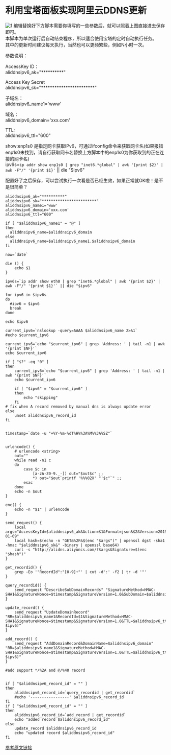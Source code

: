 # 利用宝塔面板实现阿里云DDNS更新

![1](https://user-images.githubusercontent.com/73426989/122664468-250fda80-d1d4-11eb-9b46-e882e16f0c2e.jpg)
编辑替换好下方脚本需要你填写的一些参数后，就可以照着上图直接进去保存即可。        
本脚本为单次运行后自动结束程序，所以适合使用宝塔的定时自动执行任务。       
其中的更新时间建议每天执行，当然也可以更频繁些，例如N小时一次。

参数说明：

AccessKey ID：          
aliddnsipv6_ak="**********"          

Access Key Secret         
aliddnsipv6_sk="************************"              

子域名：           
aliddnsipv6_name1='www'           

域名：          
aliddnsipv6_domain='xxx.com'          

TTL:          
aliddnsipv6_ttl="600"              

show:enp1s0 是指定网卡获取IPv6，可通过ifconfig命令来获取网卡名(如果报错enp1s0未找到，请自行获取网卡名替换上方脚本中的enp1s0为你获取到的正在连接的网卡名)              
ipv6s=`ip addr show enp1s0 | grep "inet6.*global" | awk '{print $2}' | awk -F"/" '{print $1}'` || die "$ipv6"       

配置好了之后保存，可以尝试执行一次看是否已经生效，如果正常就OK啦！是不是很简单？     

```
aliddnsipv6_ak="**********"
aliddnsipv6_sk="************************"
aliddnsipv6_name1='www'
aliddnsipv6_domain='xxx.com'
aliddnsipv6_ttl="600"

if [ "$aliddnsipv6_name1" = "@" ]
then
  aliddnsipv6_name=$aliddnsipv6_domain
else
  aliddnsipv6_name=$aliddnsipv6_name1.$aliddnsipv6_domain
fi

now=`date`

die () {
    echo $1
}

ipv6s=`ip addr show eth0 | grep "inet6.*global" | awk '{print $2}' | awk -F"/" '{print $1}'` || die "$ipv6"

for ipv6 in $ipv6s
do
  #ipv6 = $ipv6
  break
done

echo $ipv6

current_ipv6=`nslookup -query=AAAA $aliddnsipv6_name 2>&1`
#echo $current_ipv6

current_ipv6=`echo "$current_ipv6" | grep 'Address: ' | tail -n1 | awk '{print $NF}'`
echo $current_ipv6

if [ "$?" -eq "0" ]
then
    current_ipv6=`echo "$current_ipv6" | grep 'Address: ' | tail -n1 | awk '{print $NF}'`
    echo $current_ipv6

    if [ "$ipv6" = "$current_ipv6" ]
    then
        echo "skipping"
    fi
# fix when A record removed by manual dns is always update error
else
    unset aliddnsipv6_record_id
fi


timestamp=`date -u "+%Y-%m-%dT%H%%3A%M%%3A%SZ"`


urlencode() {
    # urlencode <string>
    out=""
    while read -n1 c
    do
        case $c in
            [a-zA-Z0-9._-]) out="$out$c" ;;
            *) out="$out`printf '%%%02X' "'$c"`" ;;
        esac
    done
    echo -n $out
}

enc() {
    echo -n "$1" | urlencode
}

send_request() {
    local args="AccessKeyId=$aliddnsipv6_ak&Action=$1&Format=json&$2&Version=2015-01-09"
    local hash=$(echo -n "GET&%2F&$(enc "$args")" | openssl dgst -sha1 -hmac "$aliddnsipv6_sk&" -binary | openssl base64)
    curl -s "http://alidns.aliyuncs.com/?$args&Signature=$(enc "$hash")"
}

get_recordid() {
    grep -Eo '"RecordId":"[0-9]+"' | cut -d':' -f2 | tr -d '"'
}

query_recordid() {
    send_request "DescribeSubDomainRecords" "SignatureMethod=HMAC-SHA1&SignatureNonce=$timestamp&SignatureVersion=1.0&SubDomain=$aliddnsipv6_name&Timestamp=$timestamp&Type=AAAA"
}

update_record() {
    send_request "UpdateDomainRecord" "RR=$aliddnsipv6_name1&RecordId=$1&SignatureMethod=HMAC-SHA1&SignatureNonce=$timestamp&SignatureVersion=1.0&TTL=$aliddnsipv6_ttl&Timestamp=$timestamp&Type=AAAA&Value=$(enc $ipv6)"
}

add_record() {
    send_request "AddDomainRecord&DomainName=$aliddnsipv6_domain" "RR=$aliddnsipv6_name1&SignatureMethod=HMAC-SHA1&SignatureNonce=$timestamp&SignatureVersion=1.0&TTL=$aliddnsipv6_ttl&Timestamp=$timestamp&Type=AAAA&Value=$(enc $ipv6)"
}

#add support */%2A and @/%40 record


if [ "$aliddnsipv6_record_id" = "" ]
then
    aliddnsipv6_record_id=`query_recordid | get_recordid`
    #echo '-----------------' $aliddnsipv6_record_id
fi
if [ "$aliddnsipv6_record_id" = "" ]
then
    aliddnsipv6_record_id=`add_record | get_recordid`
    echo "added record $aliddnsipv6_record_id"
else
    update_record $aliddnsipv6_record_id
    echo "updated record $aliddnsipv6_record_id"
fi
```
[参考原文链接](https://www.xiaobaike.net/thread-468.htm)
